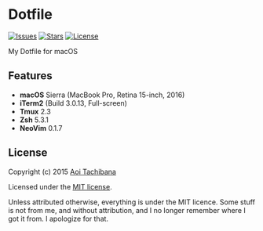 # Dotfile

[![Issues](https://img.shields.io/github/issues/39e/dotfiles.svg?style=flat-square)](https://github.com/39e/dotfiles/issues)
[![Stars](https://img.shields.io/github/stars/39e/dotfiles.svg?style=flat-square)](https://github.com/39e/dotfiles/stargazers)
[![License](https://img.shields.io/badge/license-MIT-blue.svg?style=flat-square)](LICENSE)

My Dotfile for macOS

## Features

- **macOS** Sierra (MacBook Pro, Retina 15-inch, 2016)
- **iTerm2** (Build 3.0.13, Full-screen)
- **Tmux** 2.3
- **Zsh** 5.3.1
- **NeoVim** 0.1.7

## License

Copyright (c) 2015 [Aoi Tachibana](https://ress.mit-license.org/2015)

Licensed under the [MIT license](LICENSE).

Unless attributed otherwise, everything is under the MIT licence. 
Some stuff is not from me, and without attribution, and I no longer remember where I got it from. 
I apologize for that.

<!-- :vim:foldmethod=expr: -->
